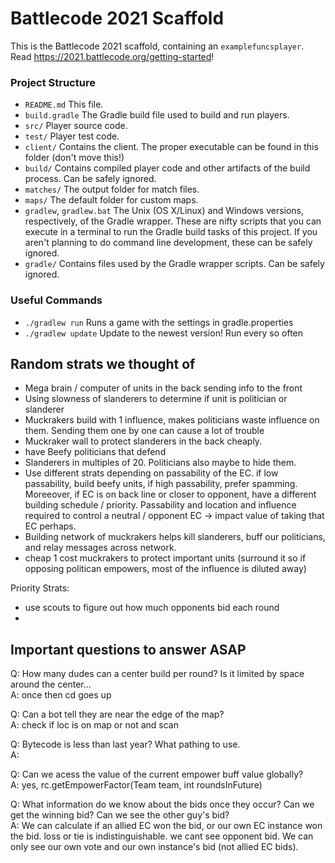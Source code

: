 # Battlecode 2021 Scaffold

This is the Battlecode 2021 scaffold, containing an `examplefuncsplayer`. Read https://2021.battlecode.org/getting-started!

### Project Structure

- `README.md`
  This file.
- `build.gradle`
  The Gradle build file used to build and run players.
- `src/`
  Player source code.
- `test/`
  Player test code.
- `client/`
  Contains the client. The proper executable can be found in this folder (don't move this!)
- `build/`
  Contains compiled player code and other artifacts of the build process. Can be safely ignored.
- `matches/`
  The output folder for match files.
- `maps/`
  The default folder for custom maps.
- `gradlew`, `gradlew.bat`
  The Unix (OS X/Linux) and Windows versions, respectively, of the Gradle wrapper. These are nifty scripts that you can execute in a terminal to run the Gradle build tasks of this project. If you aren't planning to do command line development, these can be safely ignored.
- `gradle/`
  Contains files used by the Gradle wrapper scripts. Can be safely ignored.

### Useful Commands

- `./gradlew run`
  Runs a game with the settings in gradle.properties
- `./gradlew update`
  Update to the newest version! Run every so often

## Random strats we thought of

- Mega brain / computer of units in the back sending info to the front
- Using slowness of slanderers to determine if unit is politician or slanderer
- Muckrakers build with 1 influence, makes politicians waste influence on them. Sending them one by one can cause a lot of trouble
- Muckraker wall to protect slanderers in the back cheaply.
- have Beefy politicians that defend
- Slanderers in multiples of 20. Politicians also maybe to hide them.
- Use different strats depending on passability of the EC. if low passability, build beefy units, if high passability, prefer spamming. Moreeover, if EC is on back line or closer to opponent, have a different building schedule / priority. Passability and location and influence required to control a neutral / opponent EC -> impact value of taking that EC perhaps.
- Building network of muckrakers helps kill slanderers, buff our politicians, and relay messages across network.
- cheap 1 cost muckrakers to protect important units (surround it so if opposing politican empowers, most of the influence is diluted away)

Priority Strats:

- use scouts to figure out how much opponents bid each round
- 

## Important questions to answer ASAP

Q: How many dudes can a center build per round? Is it limited by space around the center...  
A: once then cd goes up

Q: Can a bot tell they are near the edge of the map?  
A: check if loc is on map or not and scan

Q: Bytecode is less than last year? What pathing to use.  
A:

Q: Can we acess the value of the current empower buff value globally?  
A: yes, rc.getEmpowerFactor(Team team, int roundsInFuture)

Q: What information do we know about the bids once they occur? Can we get the winning bid? Can we see the other guy's bid?  
A: We can calculate if an allied EC won the bid, or our own EC instance won the bid. loss or tie is indistinguishable. we cant see opponent bid. We can only see our own vote and our own instance's bid (not allied EC bids).
